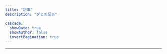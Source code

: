 ```yaml
---
title: "記事"
description: "ダヒの記事"

cascade:
  showDate: true
  showAuthor: false
  invertPagination: true
---
```


---

